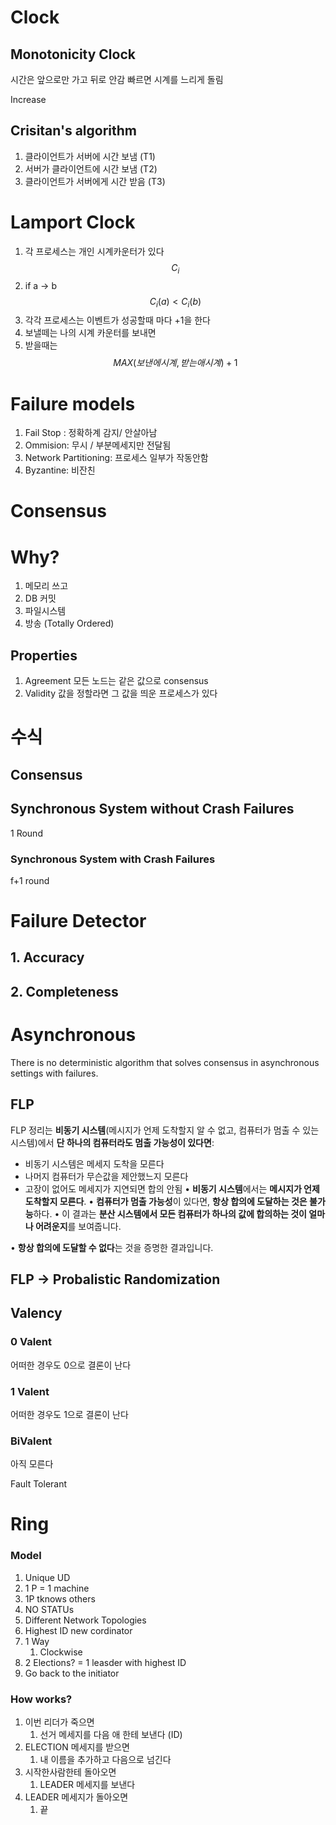 
# Clock
## Monotonicity Clock
시간은 앞으로만 가고 뒤로 안감
빠르면 시계를 느리게 돌림


Increase 
## Crisitan's algorithm
1. 클라이언트가 서버에 시간 보냄 (T1)
2. 서버가 클라이언트에 시간 보냄 (T2)
3. 클라이언트가 서버에게 시간 받음 (T3)

# Lamport Clock
1. 각 프로세스는 개인 시계카운터가 있다$$C_i$$
2. if a -> b $$C_i(a) < C_i(b)$$
3. 각각 프로세스는 이벤트가 성공할때 마다 +1을 한다
4. 보낼떼는 나의 시계 카운터를 보내면
5. 받을때는$$MAX(보낸에 시계, 받는애 시계) + 1$$
# Failure models
1. Fail Stop : 정확하계 감지/ 안살아남
2. Ommision: 무시 / 부분메세지만 전달됨
3. Network Partitioning: 프로세스 일부가 작동안함
4. Byzantine: 비잔친 

# Consensus
# Why?
1. 메모리 쓰고
2. DB 커밋
3. 파일시스템
4. 방송 (Totally Ordered)
## Properties
1. Agreement 모든 노드는 같은 값으로 consensus
2. Validity 값을 정할라면 그 값을 띄운 프로세스가 있다

# 수식
## Consensus
## Synchronous System without Crash Failures
1 Round
### Synchronous System with Crash Failures
f+1 round

# Failure Detector
## 1. Accuracy
## 2. Completeness


# Asynchronous
There is no deterministic algorithm that solves consensus in asynchronous settings with failures.

## FLP
FLP 정리는 **비동기 시스템**(메시지가 언제 도착할지 알 수 없고, 컴퓨터가 멈출 수 있는 시스템)에서 **단 하나의 컴퓨터라도 멈출 가능성이 있다면**:
- 비동기 시스템은 메세지 도착을 모른다
- 나머지 컴퓨터가 무슨값을 제안했느지 모른다
- 고장이 없어도 메세지가 지연되면 합의 안됨
• **비동기 시스템**에서는 **메시지가 언제 도착할지 모른다**.
• **컴퓨터가 멈출 가능성**이 있다면, **항상 합의에 도달하는 것은 불가능**하다.
• 이 결과는 **분산 시스템에서 모든 컴퓨터가 하나의 값에 합의하는 것이 얼마나 어려운지**를 보여줍니다.

• **항상 합의에 도달할 수 없다**는 것을 증명한 결과입니다.

## FLP -> Probalistic Randomization


## Valency
### 0 Valent
어떠한 경우도 0으로 결론이 난다
### 1 Valent
어떠한 경우도 1으로 결론이 난다
### BiValent
아직 모른다


Fault Tolerant

# Ring
### Model
1. Unique UD
2. 1 P = 1 machine
3. 1P tknows others
4. NO STATUs
5. Different Network Topologies
6. Highest ID new cordinator
7. 1 Way
	1. Clockwise
8. 2 Elections? = 1 leasder with highest ID
9. Go back to the initiator

### How works?
1. 이번 리더가 죽으면
	1. 선거 메세지를 다음 애 한테 보낸다 (ID)
2. ELECTION 메세지를 받으면
	1. 내 이름을 추가하고 다음으로 넘긴다
3. 시작한사람한테 돌아오면
	1. LEADER 메세지를 보낸다
4. LEADER 메세지가 돌아오면
	1. 끝
